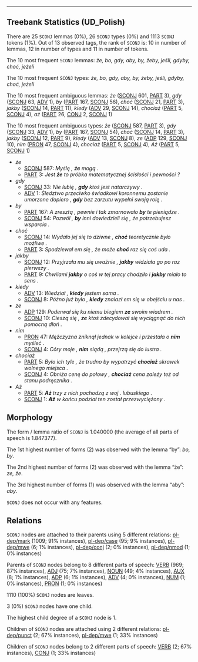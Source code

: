 

--------------------------------------------------------------------------------

## Treebank Statistics (UD_Polish)

There are 25 `SCONJ` lemmas (0%), 26 `SCONJ` types (0%) and 1113 `SCONJ` tokens (1%).
Out of 13 observed tags, the rank of `SCONJ` is: 10 in number of lemmas, 12 in number of types and 11 in number of tokens.

The 10 most frequent `SCONJ` lemmas: <em>że, bo, gdy, aby, by, żeby, jeśli, gdyby, choć, jeżeli</em>

The 10 most frequent `SCONJ` types:  <em>że, bo, gdy, aby, by, żeby, jeśli, gdyby, choć, jeżeli</em>

The 10 most frequent ambiguous lemmas: <em>że</em> ([SCONJ]() 601, [PART]() 3), <em>gdy</em> ([SCONJ]() 63, [ADV]() 1), <em>by</em> ([PART]() 167, [SCONJ]() 56), <em>choć</em> ([SCONJ]() 21, [PART]() 3), <em>jakby</em> ([SCONJ]() 14, [PART]() 11), <em>kiedy</em> ([ADV]() 29, [SCONJ]() 14), <em>chociaż</em> ([PART]() 5, [SCONJ]() 4), <em>aż</em> ([PART]() 26, [CONJ]() 2, [SCONJ]() 1)

The 10 most frequent ambiguous types:  <em>że</em> ([SCONJ]() 587, [PART]() 3), <em>gdy</em> ([SCONJ]() 33, [ADV]() 1), <em>by</em> ([PART]() 167, [SCONJ]() 54), <em>choć</em> ([SCONJ]() 14, [PART]() 3), <em>jakby</em> ([SCONJ]() 12, [PART]() 9), <em>kiedy</em> ([ADV]() 13, [SCONJ]() 8), <em>ze</em> ([ADP]() 129, [SCONJ]() 10), <em>nim</em> ([PRON]() 47, [SCONJ]() 4), <em>chociaż</em> ([PART]() 5, [SCONJ]() 4), <em>Aż</em> ([PART]() 5, [SCONJ]() 1)


* <em>że</em>
  * [SCONJ]() 587: <em>Myślę , <b>że</b> mogą .</em>
  * [PART]() 3: <em>Jest <b>że</b> to próbka matematycznej ścisłości i pewności ?</em>
* <em>gdy</em>
  * [SCONJ]() 33: <em>Nie lubię , <b>gdy</b> ktoś jest natarczywy .</em>
  * [ADV]() 1: <em>Śledztwo przeciwko świadkowi koronnemu zostanie umorzone dopiero , <b>gdy</b> bez zarzutu wypełni swoją rolę .</em>
* <em>by</em>
  * [PART]() 167: <em>A zresztą , pewnie i tak zmarnowało <b>by</b> te pieniądze .</em>
  * [SCONJ]() 54: <em>Pozwól , <b>by</b> inni dowiedzieli się , że potrzebujesz wsparcia .</em>
* <em>choć</em>
  * [SCONJ]() 14: <em>Wydało jej się to dziwne , <b>choć</b> teoretycznie było możliwe .</em>
  * [PART]() 3: <em>Spodziewał em się , że może <b>choć</b> raz się coś uda .</em>
* <em>jakby</em>
  * [SCONJ]() 12: <em>Przyjrzała mu się uważnie , <b>jakby</b> widziała go po raz pierwszy .</em>
  * [PART]() 9: <em>Chwilami <b>jakby</b> o coś w tej pracy chodziło i <b>jakby</b> miało to sens .</em>
* <em>kiedy</em>
  * [ADV]() 13: <em>Wiedział , <b>kiedy</b> jestem sama .</em>
  * [SCONJ]() 8: <em>Późno już było , <b>kiedy</b> znalazł em się w obejściu u nas .</em>
* <em>ze</em>
  * [ADP]() 129: <em>Poderwał się ku niemu biegiem <b>ze</b> swoim wiadrem .</em>
  * [SCONJ]() 10: <em>Cieszą się , <b>ze</b> ktoś zdecydował się wyciągnąć do nich pomocną dłoń .</em>
* <em>nim</em>
  * [PRON]() 47: <em>Mężczyzna zniknął jednak w kolejce i przestała o <b>nim</b> myśleć .</em>
  * [SCONJ]() 4: <em>Córy moje , <b>nim</b> siądą , przejrzą się do lustra .</em>
* <em>chociaż</em>
  * [PART]() 5: <em>Było ich tyle , że trudno by wypatrzyć <b>chociaż</b> skrawek wolnego miejsca .</em>
  * [SCONJ]() 4: <em>Obniża cenę do połowy , <b>chociaż</b> cena zależy też od stanu podręcznika .</em>
* <em>Aż</em>
  * [PART]() 5: <em><b>Aż</b> trzy z nich pochodzą z woj . lubuskiego .</em>
  * [SCONJ]() 1: <em><b>Aż</b> w końcu podział ten został przezwyciężony .</em>

## Morphology

The form / lemma ratio of `SCONJ` is 1.040000 (the average of all parts of speech is 1.847377).

The 1st highest number of forms (2) was observed with the lemma “by”: <em>bo, by</em>.

The 2nd highest number of forms (2) was observed with the lemma “że”: <em>ze, że</em>.

The 3rd highest number of forms (1) was observed with the lemma “aby”: <em>aby</em>.

`SCONJ` does not occur with any features.


## Relations

`SCONJ` nodes are attached to their parents using 5 different relations: [pl-dep/mark]() (1009; 91% instances), [pl-dep/case]() (95; 9% instances), [pl-dep/mwe]() (6; 1% instances), [pl-dep/conj]() (2; 0% instances), [pl-dep/nmod]() (1; 0% instances)

Parents of `SCONJ` nodes belong to 8 different parts of speech: [VERB]() (969; 87% instances), [ADJ]() (75; 7% instances), [NOUN]() (49; 4% instances), [AUX]() (8; 1% instances), [ADP]() (6; 1% instances), [ADV]() (4; 0% instances), [NUM]() (1; 0% instances), [PRON]() (1; 0% instances)

1110 (100%) `SCONJ` nodes are leaves.

3 (0%) `SCONJ` nodes have one child.

The highest child degree of a `SCONJ` node is 1.

Children of `SCONJ` nodes are attached using 2 different relations: [pl-dep/punct]() (2; 67% instances), [pl-dep/mwe]() (1; 33% instances)

Children of `SCONJ` nodes belong to 2 different parts of speech: [VERB]() (2; 67% instances), [CONJ]() (1; 33% instances)

